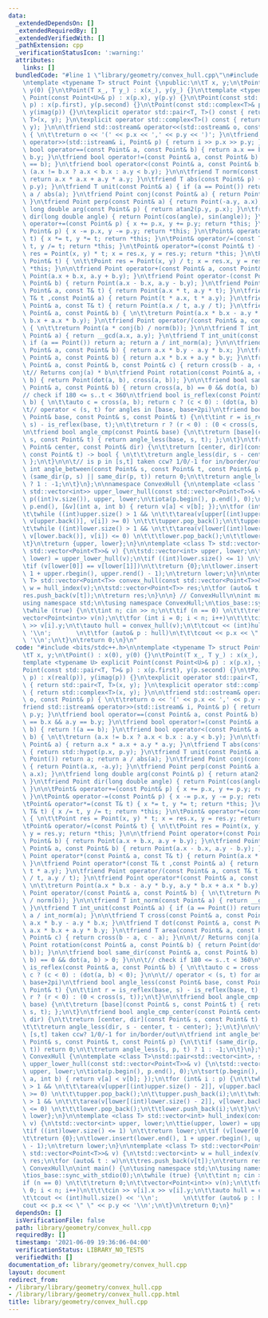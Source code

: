 ```yaml
---
data:
  _extendedDependsOn: []
  _extendedRequiredBy: []
  _extendedVerifiedWith: []
  _pathExtension: cpp
  _verificationStatusIcon: ':warning:'
  attributes:
    links: []
  bundledCode: "#line 1 \"library/geometry/convex_hull.cpp\"\n#include <bits/stdc++.h>\n\
    \ntemplate <typename T> struct Point {\npublic:\n\tT x, y;\n\tPoint() : x(0),\
    \ y(0) {}\n\tPoint(T x_, T y_) : x(x_), y(y_) {}\n\ttemplate <typename U> explicit\
    \ Point(const Point<U>& p) : x(p.x), y(p.y) {}\n\tPoint(const std::pair<T, T>&\
    \ p) : x(p.first), y(p.second) {}\n\tPoint(const std::complex<T>& p) : x(real(p)),\
    \ y(imag(p)) {}\n\texplicit operator std::pair<T, T>() const { return std::pair<T,\
    \ T>(x, y); }\n\texplicit operator std::complex<T>() const { return std::complex<T>(x,\
    \ y); }\n\n\tfriend std::ostream& operator<<(std::ostream& o, const Point& p)\
    \ { \n\t\treturn o << '(' << p.x << ',' << p.y << ')'; }\n\tfriend std::istream&\
    \ operator>>(std::istream& i, Point& p) { return i >> p.x >> p.y; }\n\tfriend\
    \ bool operator==(const Point& a, const Point& b) { return a.x == b.x && a.y ==\
    \ b.y; }\n\tfriend bool operator!=(const Point& a, const Point& b) { return !(a\
    \ == b); }\n\tfriend bool operator<(const Point& a, const Point& b) { \n\t\treturn\
    \ (a.x != b.x ? a.x < b.x : a.y < b.y); }\n\n\tfriend T norm(const Point& a) {\
    \ return a.x * a.x + a.y * a.y; }\n\tfriend T abs(const Point& p) { return std::hypot(p.x,\
    \ p.y); }\n\tfriend T unit(const Point& a) { if (a == Point()) return a; return\
    \ a / abs(a); }\n\tfriend Point conj(const Point& a) { return Point(a.x, -a.y);\
    \ }\n\tfriend Point perp(const Point& a) { return Point(-a.y, a.x); }\n\tfriend\
    \ long double arg(const Point& p) { return atan2(p.y, p.x); }\n\tfriend Point\
    \ dir(long double angle) { return Point(cos(angle), sin(angle)); }\n\n\tPoint&\
    \ operator+=(const Point& p) { x += p.x, y += p.y; return *this; }\n\tPoint& operator-=(const\
    \ Point& p) { x -= p.x, y -= p.y; return *this; }\n\tPoint& operator*=(const T&\
    \ t) { x *= t, y *= t; return *this; }\n\tPoint& operator/=(const T& t) { x /=\
    \ t, y /= t; return *this; }\n\tPoint& operator*=(const Point& t) { \n\t\tPoint\
    \ res = Point(x, y) * t; x = res.x, y = res.y; return *this; }\n\tPoint& operator/=(const\
    \ Point& t) { \n\t\tPoint res = Point(x, y) / t; x = res.x, y = res.y; return\
    \ *this; }\n\n\tfriend Point operator+(const Point& a, const Point& b) { return\
    \ Point(a.x + b.x, a.y + b.y); }\n\tfriend Point operator-(const Point& a, const\
    \ Point& b) { return Point(a.x - b.x, a.y - b.y); }\n\tfriend Point operator*(const\
    \ Point& a, const T& t) { return Point(a.x * t, a.y * t); }\n\tfriend Point operator*(const\
    \ T& t ,const Point& a) { return Point(t * a.x, t * a.y); }\n\tfriend Point operator/(const\
    \ Point& a, const T& t) { return Point(a.x / t, a.y / t); }\n\tfriend Point operator*(const\
    \ Point& a, const Point& b) { \n\t\treturn Point(a.x * b.x - a.y * b.y, a.y *\
    \ b.x + a.x * b.y); }\n\tfriend Point operator/(const Point& a, const Point& b)\
    \ { \n\t\treturn Point(a * conj(b) / norm(b)); }\n\n\tfriend T int_norm(const\
    \ Point& a) { return __gcd(a.x, a.y); }\n\tfriend T int_unit(const Point& a) {\
    \ if (a == Point()) return a; return a / int_norm(a); }\n\n\tfriend T cross(const\
    \ Point& a, const Point& b) { return a.x * b.y - a.y * b.x; }\n\tfriend T dot(const\
    \ Point& a, const Point& b) { return a.x * b.x + a.y * b.y; }\n\tfriend T area(const\
    \ Point& a, const Point& b, const Point& c) { return cross(b - a, c - a); }\n\n\
    \t// Returns conj(a) * b\n\tfriend Point rotation(const Point& a, const Point&\
    \ b) { return Point(dot(a, b), cross(a, b)); }\n\n\tfriend bool same_dir(const\
    \ Point& a, const Point& b) { return cross(a, b) == 0 && dot(a, b) > 0; }\n\n\t\
    // check if 180 <= s..t < 360\n\tfriend bool is_reflex(const Point& a, const Point&\
    \ b) { \n\t\tauto c = cross(a, b); return c ? (c < 0) : (dot(a, b) < 0); }\n\n\
    \t// operator < (s, t) for angles in [base, base+2pi)\n\tfriend bool angle_less(const\
    \ Point& base, const Point& s, const Point& t) {\n\t\tint r = is_reflex(base,\
    \ s) - is_reflex(base, t);\n\t\treturn r ? (r < 0) : (0 < cross(s, t));\n\t}\n\
    \n\tfriend bool angle_cmp(const Point& base) {\n\t\treturn [base](const Point&\
    \ s, const Point& t) { return angle_less(base, s, t); };\n\t}\n\tfriend bool angle_cmp_center(const\
    \ Point& center, const Point& dir) {\n\t\treturn [center, dir](const Point& s,\
    \ const Point& t) -> bool { \n\t\t\treturn angle_less(dir, s - center, t - center);\
    \ };\n\t}\n\n\t// is p in [s,t] taken ccw? 1/0/-1 for in/border/out\n\tfriend\
    \ int angle_between(const Point& s, const Point& t, const Point& p) {\n\t\tif\
    \ (same_dir(p, s) || same_dir(p, t)) return 0;\n\t\treturn angle_less(s, p, t)\
    \ ? 1 : -1;\n\t}\n};\n\nnamespace ConvexHull {\n\ntemplate <class T>\nstd::pair<std::vector<int>,\
    \ std::vector<int>> upper_lower_hull(const std::vector<Point<T>>& v) {\n\tstd::vector<int>\
    \ p((int)v.size()), upper, lower;\n\tiota(p.begin(), p.end(), 0);\n\tsort(p.begin(),\
    \ p.end(), [&v](int a, int b) { return v[a] < v[b]; });\n\tfor (int& i : p) {\n\
    \t\twhile ((int)upper.size() > 1 && \n\t\t\tarea(v[upper[(int)upper.size() - 2]],\
    \ v[upper.back()], v[i]) >= 0) \n\t\t\tupper.pop_back();\n\t\tupper.push_back(i);\n\
    \t\twhile ((int)lower.size() > 1 && \n\t\t\tarea(v[lower[(int)lower.size() - 2]],\
    \ v[lower.back()], v[i]) <= 0) \n\t\t\tlower.pop_back();\n\t\tlower.push_back(i);\n\
    \t}\n\treturn {upper, lower};\n}\n\ntemplate <class T> std::vector<int> hull_index(const\
    \ std::vector<Point<T>>& v) {\n\tstd::vector<int> upper, lower;\n\ttie(upper,\
    \ lower) = upper_lower_hull(v);\n\tif ((int)lower.size() <= 1) \n\t\treturn lower;\n\
    \tif (v[lower[0]] == v[lower[1]])\n\t\treturn {0};\n\tlower.insert(lower.end(),\
    \ 1 + upper.rbegin(), upper.rend() - 1);\n\treturn lower;\n}\n\ntemplate <class\
    \ T> std::vector<Point<T>> convex_hull(const std::vector<Point<T>>& v) {\n\tstd::vector<int>\
    \ w = hull_index(v);\n\tstd::vector<Point<T>> res;\n\tfor (auto& t : w)\n\t\t\
    res.push_back(v[t]);\n\treturn res;\n}\n\n} // ConvexHull\n\nint main() {\n\t\
    using namespace std;\n\tusing namespace ConvexHull;\n\tios_base::sync_with_stdio(0);\n\
    \twhile (true) {\n\t\tint n; cin >> n;\n\t\tif (n == 0) \n\t\t\treturn 0;\n\t\t\
    vector<Point<int>> v(n);\n\t\tfor (int i = 0; i < n; i++)\n\t\t\tcin >> v[i].x\
    \ >> v[i].y;\n\t\tauto hull = convex_hull(v);\n\t\tcout << (int)hull.size() <<\
    \ '\\n';       \n\t\tfor (auto& p : hull)\n\t\t\tcout << p.x << \" \" << p.y <<\
    \ '\\n';\n\t}\n\treturn 0;\n}\n"
  code: "#include <bits/stdc++.h>\n\ntemplate <typename T> struct Point {\npublic:\n\
    \tT x, y;\n\tPoint() : x(0), y(0) {}\n\tPoint(T x_, T y_) : x(x_), y(y_) {}\n\t\
    template <typename U> explicit Point(const Point<U>& p) : x(p.x), y(p.y) {}\n\t\
    Point(const std::pair<T, T>& p) : x(p.first), y(p.second) {}\n\tPoint(const std::complex<T>&\
    \ p) : x(real(p)), y(imag(p)) {}\n\texplicit operator std::pair<T, T>() const\
    \ { return std::pair<T, T>(x, y); }\n\texplicit operator std::complex<T>() const\
    \ { return std::complex<T>(x, y); }\n\n\tfriend std::ostream& operator<<(std::ostream&\
    \ o, const Point& p) { \n\t\treturn o << '(' << p.x << ',' << p.y << ')'; }\n\t\
    friend std::istream& operator>>(std::istream& i, Point& p) { return i >> p.x >>\
    \ p.y; }\n\tfriend bool operator==(const Point& a, const Point& b) { return a.x\
    \ == b.x && a.y == b.y; }\n\tfriend bool operator!=(const Point& a, const Point&\
    \ b) { return !(a == b); }\n\tfriend bool operator<(const Point& a, const Point&\
    \ b) { \n\t\treturn (a.x != b.x ? a.x < b.x : a.y < b.y); }\n\n\tfriend T norm(const\
    \ Point& a) { return a.x * a.x + a.y * a.y; }\n\tfriend T abs(const Point& p)\
    \ { return std::hypot(p.x, p.y); }\n\tfriend T unit(const Point& a) { if (a ==\
    \ Point()) return a; return a / abs(a); }\n\tfriend Point conj(const Point& a)\
    \ { return Point(a.x, -a.y); }\n\tfriend Point perp(const Point& a) { return Point(-a.y,\
    \ a.x); }\n\tfriend long double arg(const Point& p) { return atan2(p.y, p.x);\
    \ }\n\tfriend Point dir(long double angle) { return Point(cos(angle), sin(angle));\
    \ }\n\n\tPoint& operator+=(const Point& p) { x += p.x, y += p.y; return *this;\
    \ }\n\tPoint& operator-=(const Point& p) { x -= p.x, y -= p.y; return *this; }\n\
    \tPoint& operator*=(const T& t) { x *= t, y *= t; return *this; }\n\tPoint& operator/=(const\
    \ T& t) { x /= t, y /= t; return *this; }\n\tPoint& operator*=(const Point& t)\
    \ { \n\t\tPoint res = Point(x, y) * t; x = res.x, y = res.y; return *this; }\n\
    \tPoint& operator/=(const Point& t) { \n\t\tPoint res = Point(x, y) / t; x = res.x,\
    \ y = res.y; return *this; }\n\n\tfriend Point operator+(const Point& a, const\
    \ Point& b) { return Point(a.x + b.x, a.y + b.y); }\n\tfriend Point operator-(const\
    \ Point& a, const Point& b) { return Point(a.x - b.x, a.y - b.y); }\n\tfriend\
    \ Point operator*(const Point& a, const T& t) { return Point(a.x * t, a.y * t);\
    \ }\n\tfriend Point operator*(const T& t ,const Point& a) { return Point(t * a.x,\
    \ t * a.y); }\n\tfriend Point operator/(const Point& a, const T& t) { return Point(a.x\
    \ / t, a.y / t); }\n\tfriend Point operator*(const Point& a, const Point& b) {\
    \ \n\t\treturn Point(a.x * b.x - a.y * b.y, a.y * b.x + a.x * b.y); }\n\tfriend\
    \ Point operator/(const Point& a, const Point& b) { \n\t\treturn Point(a * conj(b)\
    \ / norm(b)); }\n\n\tfriend T int_norm(const Point& a) { return __gcd(a.x, a.y);\
    \ }\n\tfriend T int_unit(const Point& a) { if (a == Point()) return a; return\
    \ a / int_norm(a); }\n\n\tfriend T cross(const Point& a, const Point& b) { return\
    \ a.x * b.y - a.y * b.x; }\n\tfriend T dot(const Point& a, const Point& b) { return\
    \ a.x * b.x + a.y * b.y; }\n\tfriend T area(const Point& a, const Point& b, const\
    \ Point& c) { return cross(b - a, c - a); }\n\n\t// Returns conj(a) * b\n\tfriend\
    \ Point rotation(const Point& a, const Point& b) { return Point(dot(a, b), cross(a,\
    \ b)); }\n\n\tfriend bool same_dir(const Point& a, const Point& b) { return cross(a,\
    \ b) == 0 && dot(a, b) > 0; }\n\n\t// check if 180 <= s..t < 360\n\tfriend bool\
    \ is_reflex(const Point& a, const Point& b) { \n\t\tauto c = cross(a, b); return\
    \ c ? (c < 0) : (dot(a, b) < 0); }\n\n\t// operator < (s, t) for angles in [base,\
    \ base+2pi)\n\tfriend bool angle_less(const Point& base, const Point& s, const\
    \ Point& t) {\n\t\tint r = is_reflex(base, s) - is_reflex(base, t);\n\t\treturn\
    \ r ? (r < 0) : (0 < cross(s, t));\n\t}\n\n\tfriend bool angle_cmp(const Point&\
    \ base) {\n\t\treturn [base](const Point& s, const Point& t) { return angle_less(base,\
    \ s, t); };\n\t}\n\tfriend bool angle_cmp_center(const Point& center, const Point&\
    \ dir) {\n\t\treturn [center, dir](const Point& s, const Point& t) -> bool { \n\
    \t\t\treturn angle_less(dir, s - center, t - center); };\n\t}\n\n\t// is p in\
    \ [s,t] taken ccw? 1/0/-1 for in/border/out\n\tfriend int angle_between(const\
    \ Point& s, const Point& t, const Point& p) {\n\t\tif (same_dir(p, s) || same_dir(p,\
    \ t)) return 0;\n\t\treturn angle_less(s, p, t) ? 1 : -1;\n\t}\n};\n\nnamespace\
    \ ConvexHull {\n\ntemplate <class T>\nstd::pair<std::vector<int>, std::vector<int>>\
    \ upper_lower_hull(const std::vector<Point<T>>& v) {\n\tstd::vector<int> p((int)v.size()),\
    \ upper, lower;\n\tiota(p.begin(), p.end(), 0);\n\tsort(p.begin(), p.end(), [&v](int\
    \ a, int b) { return v[a] < v[b]; });\n\tfor (int& i : p) {\n\t\twhile ((int)upper.size()\
    \ > 1 && \n\t\t\tarea(v[upper[(int)upper.size() - 2]], v[upper.back()], v[i])\
    \ >= 0) \n\t\t\tupper.pop_back();\n\t\tupper.push_back(i);\n\t\twhile ((int)lower.size()\
    \ > 1 && \n\t\t\tarea(v[lower[(int)lower.size() - 2]], v[lower.back()], v[i])\
    \ <= 0) \n\t\t\tlower.pop_back();\n\t\tlower.push_back(i);\n\t}\n\treturn {upper,\
    \ lower};\n}\n\ntemplate <class T> std::vector<int> hull_index(const std::vector<Point<T>>&\
    \ v) {\n\tstd::vector<int> upper, lower;\n\ttie(upper, lower) = upper_lower_hull(v);\n\
    \tif ((int)lower.size() <= 1) \n\t\treturn lower;\n\tif (v[lower[0]] == v[lower[1]])\n\
    \t\treturn {0};\n\tlower.insert(lower.end(), 1 + upper.rbegin(), upper.rend()\
    \ - 1);\n\treturn lower;\n}\n\ntemplate <class T> std::vector<Point<T>> convex_hull(const\
    \ std::vector<Point<T>>& v) {\n\tstd::vector<int> w = hull_index(v);\n\tstd::vector<Point<T>>\
    \ res;\n\tfor (auto& t : w)\n\t\tres.push_back(v[t]);\n\treturn res;\n}\n\n} //\
    \ ConvexHull\n\nint main() {\n\tusing namespace std;\n\tusing namespace ConvexHull;\n\
    \tios_base::sync_with_stdio(0);\n\twhile (true) {\n\t\tint n; cin >> n;\n\t\t\
    if (n == 0) \n\t\t\treturn 0;\n\t\tvector<Point<int>> v(n);\n\t\tfor (int i =\
    \ 0; i < n; i++)\n\t\t\tcin >> v[i].x >> v[i].y;\n\t\tauto hull = convex_hull(v);\n\
    \t\tcout << (int)hull.size() << '\\n';       \n\t\tfor (auto& p : hull)\n\t\t\t\
    cout << p.x << \" \" << p.y << '\\n';\n\t}\n\treturn 0;\n}"
  dependsOn: []
  isVerificationFile: false
  path: library/geometry/convex_hull.cpp
  requiredBy: []
  timestamp: '2021-06-09 19:36:06-04:00'
  verificationStatus: LIBRARY_NO_TESTS
  verifiedWith: []
documentation_of: library/geometry/convex_hull.cpp
layout: document
redirect_from:
- /library/library/geometry/convex_hull.cpp
- /library/library/geometry/convex_hull.cpp.html
title: library/geometry/convex_hull.cpp
---
```

